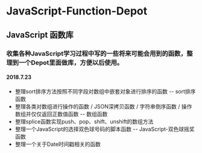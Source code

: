 # JavaScript-Function-Depot
## JavaScript 函数库
### 收集各种JavaScript学习过程中写的一些将来可能会用到的函数，整理到一个Depot里面做库，方便以后使用。
#### 2018.7.23
- 整理sort排序方法按照不同字段对数组中嵌套对象进行排序的函数  -- sort排序函数
- 整理各类对数组进行操作的函数 / JSON深拷贝函数 / 字符串倒序函数 / 操作数组并仅仅返回正数值函数 -- 数组函数
- 整理splice函数实现push、pop、shift、unshift的数组方法
- 整理一个JavaScript的选择双色球号码的脚本函数  -- JavaScript-双色球摇奖函数
- 整理一个关于Date时间戳相关的函数
